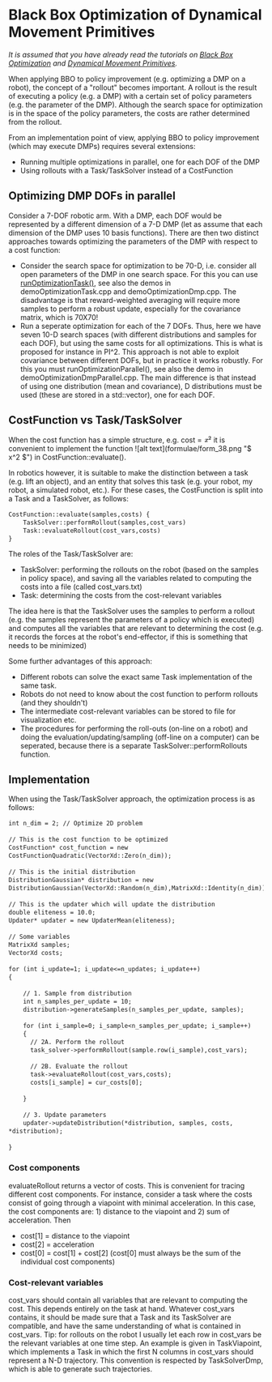 Black Box Optimization of Dynamical Movement Primitives
===============

*It is assumed that you have already read the tutorials on <a href="bbo.md">Black Box Optimization</a> and <a href="dmp.md">Dynamical Movement Primitives</a>.* 

When applying BBO to policy improvement (e.g. optimizing a DMP on a robot), the concept of a "rollout" becomes important. A rollout is the result of executing a policy (e.g. a DMP) with a certain set of policy parameters (e.g. the parameter of the DMP). Although the search space for optimization is in the space of the policy parameters, the costs are rather determined from the rollout.

From an implementation point of view, applying BBO to policy improvement (which may execute DMPs) requires several extensions:

* Running multiple optimizations in parallel, one for each DOF of the DMP
* Using rollouts with a Task/TaskSolver instead of a CostFunction


<a name="sec_parallel_optimization"></a>
## Optimizing DMP DOFs in parallel

Consider a 7-DOF robotic arm. With a DMP, each DOF would be represented by a different dimension of a 7-D DMP (let as assume that each dimension of the DMP uses 10 basis functions). There are then two distinct approaches towards optimizing the parameters of the DMP with respect to a cost function:

* Consider the search space for optimization to be 70-D, i.e. consider all open parameters of the DMP in one search space. For this you can use <a href="runOptimizationTask_8cpp.html#ac0e202635bf044eaa92706e19d340d41" title="Run an evolutionary optimization process, see Black Box Optimization. ">runOptimizationTask()</a>, see also the demos in demoOptimizationTask.cpp and demoOptimizationDmp.cpp. The disadvantage is that reward-weighted averaging will require more samples to perform a robust update, especially for the covariance matrix, which is 70X70!
* Run a seperate optimization for each of the 7 DOFs. Thus, here we have seven 10-D search spaces (with different distributions and samples for each DOF), but using the same costs for all optimizations. This is what is proposed for instance in PI^2. This approach is not able to exploit covariance between different DOFs, but in practice it works robustly. For this you must runOptimizationParallel(), see also the demo in demoOptimizationDmpParallel.cpp. The main difference is that instead of using one distribution (mean and covariance), D distributions must be used (these are stored in a std::vector), one for each DOF.


<a name="sec_bbo_task_and_task_solver"></a>
## CostFunction vs Task/TaskSolver

When the cost function has a simple structure, e.g. cost = ![alt text](formulae/form_38.png "$ x^2 $")  it is convenient to implement the function ![alt text](formulae/form_38.png "$ x^2 $")  in CostFunction::evaluate().

In robotics however, it is suitable to make the distinction between a task (e.g. lift an object), and an entity that solves this task (e.g. your robot, my robot, a simulated robot, etc.). For these cases, the CostFunction is split into a Task and a TaskSolver, as follows:

	CostFunction::evaluate(samples,costs) {
		TaskSolver::performRollout(samples,cost_vars)
		Task::evaluateRollout(cost_vars,costs)
	}

The roles of the Task/TaskSolver are:

* TaskSolver: performing the rollouts on the robot (based on the samples in policy space), and saving all the variables related to computing the costs into a file (called cost_vars.txt)
* Task: determining the costs from the cost-relevant variables

The idea here is that the TaskSolver uses the samples to perform a rollout (e.g. the samples represent the parameters of a policy which is executed) and computes all the variables that are relevant to determining the cost (e.g. it records the forces at the robot's end-effector, if this is something that needs to be minimized)

Some further advantages of this approach:

* Different robots can solve the exact same Task implementation of the same task.
* Robots do not need to know about the cost function to perform rollouts (and they shouldn't)
* The intermediate cost-relevant variables can be stored to file for visualization etc.
* The procedures for performing the roll-outs (on-line on a robot) and doing the evaluation/updating/sampling (off-line on a computer) can be seperated, because there is a separate TaskSolver::performRollouts function.



<a name="impl"></a>
## Implementation

When using the Task/TaskSolver approach, the optimization process is as follows:

    int n_dim = 2; // Optimize 2D problem
    
    // This is the cost function to be optimized
    CostFunction* cost_function = new CostFunctionQuadratic(VectorXd::Zero(n_dim));
    
    // This is the initial distribution
    DistributionGaussian* distribution = new DistributionGaussian(VectorXd::Random(n_dim),MatrixXd::Identity(n_dim)) 
    
    // This is the updater which will update the distribution
    double eliteness = 10.0;
    Updater* updater = new UpdaterMean(eliteness);
    
    // Some variables
    MatrixXd samples;
    VectorXd costs;
    
    for (int i_update=1; i_update<=n_updates; i_update++)
    {
      
        // 1. Sample from distribution
        int n_samples_per_update = 10;
        distribution->generateSamples(n_samples_per_update, samples);
      
        for (int i_sample=0; i_sample<n_samples_per_update; i_sample++)
        {
          // 2A. Perform the rollout
          task_solver->performRollout(sample.row(i_sample),cost_vars);
      
          // 2B. Evaluate the rollout
          task->evaluateRollout(cost_vars,costs);
          costs[i_sample] = cur_costs[0];
          
        }
      
        // 3. Update parameters
        updater->updateDistribution(*distribution, samples, costs, *distribution);
        
    }

<a name="sec_cost_components"></a>
### Cost components

evaluateRollout returns a vector of costs. This is convenient for tracing different cost components. For instance, consider a task where the costs consist of going through a viapoint with minimal acceleration. In this case, the cost components are: 1) distance to the viapoint and 2) sum of acceleration. Then 

* cost[1] = distance to the viapoint 
* cost[2] = acceleration
* cost[0] = cost[1] + cost[2] (cost[0] must always be the sum of the individual cost components)

<a name="sec_cost_vars"></a>
### Cost-relevant variables

cost_vars should contain all variables that are relevant to computing the cost. This depends entirely on the task at hand. Whatever cost_vars contains, it should be made sure that a Task and its TaskSolver are compatible, and have the same understanding of what is contained in cost_vars. Tip: for rollouts on the robot I usually let each row in cost_vars be the relevant variables at one time step. An example is given in TaskViapoint, which implements a Task in which the first N columns in cost_vars should represent a N-D trajectory. This convention is respected by TaskSolverDmp, which is able to generate such trajectories.

